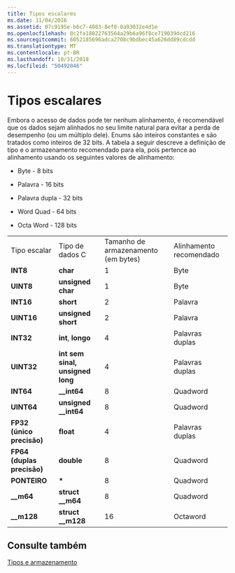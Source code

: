 ```yaml
---
title: Tipos escalares
ms.date: 11/04/2016
ms.assetid: 07c9195e-b6c7-4083-8ef0-8a93032e4d1e
ms.openlocfilehash: 0c2fa18022763564a29b6a96f8ce719039dcd216
ms.sourcegitcommit: 6052185696adca270bc9bdbec45a626dd89cdcdd
ms.translationtype: MT
ms.contentlocale: pt-BR
ms.lasthandoff: 10/31/2018
ms.locfileid: "50492046"
---
```

# <a name="scalar-types"></a>Tipos escalares

Embora o acesso de dados pode ter nenhum alinhamento, é recomendável que os dados sejam alinhados no seu limite natural para evitar a perda de desempenho (ou um múltiplo dele). Enums são inteiros constantes e são tratados como inteiros de 32 bits. A tabela a seguir descreve a definição de tipo e o armazenamento recomendado para ela, pois pertence ao alinhamento usando os seguintes valores de alinhamento:

- Byte - 8 bits

- Palavra - 16 bits

- Palavra dupla - 32 bits

- Word Quad - 64 bits

- Octa Word - 128 bits

|||||
|-|-|-|-|
|Tipo escalar|Tipo de dados C|Tamanho de armazenamento (em bytes)|Alinhamento recomendado|
|**INT8**|**char**|1|Byte|
|**UINT8**|**unsigned char**|1|Byte|
|**INT16**|**short**|2|Palavra|
|**UINT16**|**unsigned short**|2|Palavra|
|**INT32**|**int**, **longo**|4|Palavras duplas|
|**UINT32**|**int sem sinal, unsigned long**|4|Palavras duplas|
|**INT64**|**__int64**|8|Quadword|
|**UINT64**|**unsigned __int64**|8|Quadword|
|**FP32 (único precisão)**|**float**|4|Palavras duplas|
|**FP64 (duplas precisão)**|**double**|8|Quadword|
|**PONTEIRO**|<strong>\*</strong>|8|Quadword|
|**__m64**|**struct __m64**|8|Quadword|
|**__m128**|**struct __m128**|16|Octaword|

## <a name="see-also"></a>Consulte também

[Tipos e armazenamento](../build/types-and-storage.md)